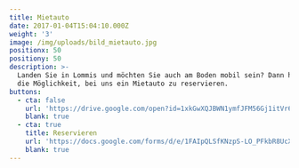 ```yaml
---
title: Mietauto
date: 2017-01-04T15:04:10.000Z
weight: '3'
image: /img/uploads/bild_mietauto.jpg
positionx: 50
positiony: 50
description: >-
  Landen Sie in Lommis und möchten Sie auch am Boden mobil sein? Dann haben Sie
  die Möglichkeit, bei uns ein Mietauto zu reservieren.
buttons:
  - cta: false
    url: 'https://drive.google.com/open?id=1xkGwXQJBWN1ymfJFM56Gj1itVr6gIP8e'
    blank: true
  - cta: true
    title: Reservieren
    url: 'https://docs.google.com/forms/d/e/1FAIpQLSfKNzpS-LO_PFkbR8UcXd2bBl2Rf8Sb4JOitPKNzs5o4n1JPA/viewform'
    blank: true
---
```

